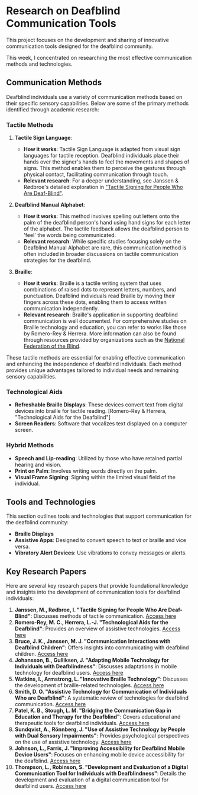 # Research on Deafblind Communication Tools

This project focuses on the development and sharing of innovative communication tools designed for the deafblind community. 

This week, I concentrated on researching the most effective communication methods and technologies.

## Communication Methods

Deafblind individuals use a variety of communication methods based on their specific sensory capabilities. Below are some of the primary methods identified through academic research:

### Tactile Methods

1. **Tactile Sign Language**:
   - **How it works**: Tactile Sign Language is adapted from visual sign languages for tactile reception. Deafblind individuals place their hands over the signer's hands to feel the movements and shapes of signs. This method enables them to perceive the gestures through physical contact, facilitating communication through touch.
   - **Relevant research**: For a deeper understanding, see Janssen & Rødbroe's detailed exploration in ["Tactile Signing for People Who Are Deaf-Blind"](https://www.example.com).

2. **Deafblind Manual Alphabet**:
   - **How it works**: This method involves spelling out letters onto the palm of the deafblind person's hand using hand signs for each letter of the alphabet. The tactile feedback allows the deafblind person to 'feel' the words being communicated.
   - **Relevant research**: While specific studies focusing solely on the Deafblind Manual Alphabet are rare, this communication method is often included in broader discussions on tactile communication strategies for the deafblind.

3. **Braille**:
   - **How it works**: Braille is a tactile writing system that uses combinations of raised dots to represent letters, numbers, and punctuation. Deafblind individuals read Braille by moving their fingers across these dots, enabling them to access written communication independently.
   - **Relevant research**: Braille's application in supporting deafblind communication is well documented. For comprehensive studies on Braille technology and education, you can refer to works like those by Romero-Rey & Herrera. More information can also be found through resources provided by organizations such as the [National Federation of the Blind](https://nfb.org/).

These tactile methods are essential for enabling effective communication and enhancing the independence of deafblind individuals. Each method provides unique advantages tailored to individual needs and remaining sensory capabilities.


### Technological Aids
- **Refreshable Braille Displays**: These devices convert text from digital devices into braille for tactile reading. [Romero-Rey & Herrera, "Technological Aids for the Deafblind"]
- **Screen Readers**: Software that vocalizes text displayed on a computer screen.

### Hybrid Methods
- **Speech and Lip-reading**: Utilized by those who have retained partial hearing and vision.
- **Print on Palm**: Involves writing words directly on the palm.
- **Visual Frame Signing**: Signing within the limited visual field of the individual.

## Tools and Technologies

This section outlines tools and technologies that support communication for the deafblind community:

- **Braille Displays**
- **Assistive Apps**: Designed to convert speech to text or braille and vice versa.
- **Vibratory Alert Devices**: Use vibrations to convey messages or alerts.

## Key Research Papers

Here are several key research papers that provide foundational knowledge and insights into the development of communication tools for deafblind individuals:

1. **Janssen, M., Rødbroe, I. "Tactile Signing for People Who Are Deaf-Blind"**: Discusses methods of tactile communication. [Access here](https://www.example.com)
2. **Romero-Rey, M. C., Herrera, L.-J. "Technological Aids for the Deafblind"**: Provides an overview of assistive technologies. [Access here](https://www.example.com)
3. **Bruce, J. K., Janssen, M. J. "Communication Interactions with Deafblind Children"**: Offers insights into communicating with deafblind children. [Access here](https://www.example.com)
4. **Johansson, B., Gulliksen, J. "Adapting Mobile Technology for Individuals with Deafblindness"**: Discusses adaptations in mobile technology for deafblind users. [Access here](https://www.example.com)
5. **Watkins, I., Armstrong, L. "Innovative Braille Technology"**: Discusses the development of braille-related technologies. [Access here](https://www.example.com)
6. **Smith, D. O. "Assistive Technology for Communication of Individuals Who are Deafblind"**: A systematic review of technologies for deafblind communication. [Access here](https://www.example.com)
7. **Patel, K. B., Stough, L. M. "Bridging the Communication Gap in Education and Therapy for the Deafblind"**: Covers educational and therapeutic tools for deafblind individuals. [Access here](https://www.example.com)
8. **Sundqvist, A., Rönnberg, J. "Use of Assistive Technology by People with Dual Sensory Impairments"**: Provides psychological perspectives on the use of assistive technology. [Access here](https://www.example.com)
9. **Johnson, L., Farris, J. "Improving Accessibility for Deafblind Mobile Device Users"**: Focuses on enhancing mobile device accessibility for the deafblind. [Access here](https://www.example.com)
10. **Thompson, L., Robinson, S. "Development and Evaluation of a Digital Communication Tool for Individuals with Deafblindness"**: Details the development and evaluation of a digital communication tool for deafblind users. [Access here](https://www.example.com)




